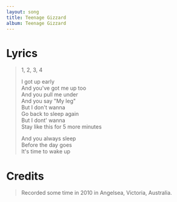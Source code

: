 ```yaml
---
layout: song
title: Teenage Gizzard
album: Teenage Gizzard
---
```


# Lyrics

> 1, 2, 3, 4  
>  
> I got up early  
> And you've got me up too  
> And you pull me under  
> And you say "My leg"  
> But I don't wanna  
> Go back to sleep again  
> But I dont' wanna  
> Stay like this for 5 more minutes  
>  
> And you always sleep  
> Before the day goes  
> It's time to wake up  

# Credits

> Recorded some time in 2010 in Angelsea, Victoria, Australia.  

